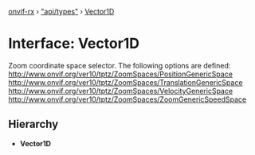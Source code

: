 [onvif-rx](../README.md) › ["api/types"](../modules/_api_types_.md) › [Vector1D](_api_types_.vector1d.md)

# Interface: Vector1D

Zoom coordinate space selector. The following options are defined:
						 http://www.onvif.org/ver10/tptz/ZoomSpaces/PositionGenericSpace
						 http://www.onvif.org/ver10/tptz/ZoomSpaces/TranslationGenericSpace
						 http://www.onvif.org/ver10/tptz/ZoomSpaces/VelocityGenericSpace
						 http://www.onvif.org/ver10/tptz/ZoomSpaces/ZoomGenericSpeedSpace

## Hierarchy

* **Vector1D**
